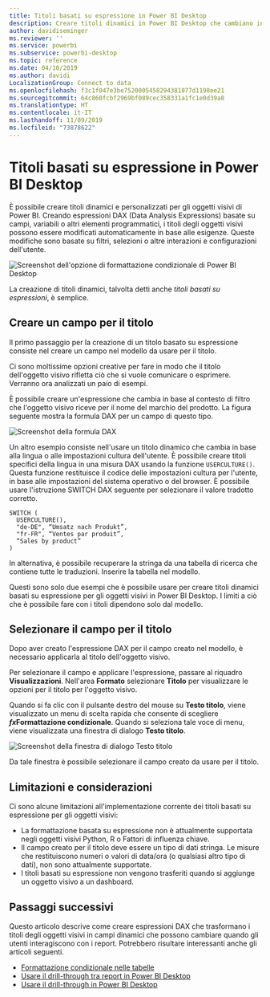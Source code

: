 ```yaml
---
title: Titoli basati su espressione in Power BI Desktop
description: Creare titoli dinamici in Power BI Desktop che cambiano in base a espressioni programmatiche, usando la formattazione condizionale programmatica
author: davidiseminger
ms.reviewer: ''
ms.service: powerbi
ms.subservice: powerbi-desktop
ms.topic: reference
ms.date: 04/10/2019
ms.author: davidi
LocalizationGroup: Connect to data
ms.openlocfilehash: f3c1f047e3be7520005458294381877d1198ee21
ms.sourcegitcommit: 64c860fcbf2969bf089cec358331a1fc1e0d39a8
ms.translationtype: HT
ms.contentlocale: it-IT
ms.lasthandoff: 11/09/2019
ms.locfileid: "73878622"
---
```

# <a name="expression-based-titles-in-power-bi-desktop"></a>Titoli basati su espressione in Power BI Desktop

È possibile creare titoli dinamici e personalizzati per gli oggetti visivi di Power BI. Creando espressioni DAX (Data Analysis Expressions) basate su campi, variabili o altri elementi programmatici, i titoli degli oggetti visivi possono essere modificati automaticamente in base alle esigenze. Queste modifiche sono basate su filtri, selezioni o altre interazioni e configurazioni dell'utente.

![Screenshot dell'opzione di formattazione condizionale di Power BI Desktop](media/desktop-conditional-formatting-visual-titles/expression-based-title-01.png)

La creazione di titoli dinamici, talvolta detti anche *titoli basati su espressioni*, è semplice. 

## <a name="create-a-field-for-your-title"></a>Creare un campo per il titolo

Il primo passaggio per la creazione di un titolo basato su espressione consiste nel creare un campo nel modello da usare per il titolo. 

Ci sono moltissime opzioni creative per fare in modo che il titolo dell'oggetto visivo rifletta ciò che si vuole comunicare o esprimere. Verranno ora analizzati un paio di esempi.

È possibile creare un'espressione che cambia in base al contesto di filtro che l'oggetto visivo riceve per il nome del marchio del prodotto. La figura seguente mostra la formula DAX per un campo di questo tipo.

![Screenshot della formula DAX](media/desktop-conditional-formatting-visual-titles/expression-based-title-02.png)

Un altro esempio consiste nell'usare un titolo dinamico che cambia in base alla lingua o alle impostazioni cultura dell'utente. È possibile creare titoli specifici della lingua in una misura DAX usando la funzione `USERCULTURE()`. Questa funzione restituisce il codice delle impostazioni cultura per l'utente, in base alle impostazioni del sistema operativo o del browser. È possibile usare l'istruzione SWITCH DAX seguente per selezionare il valore tradotto corretto. 

```
SWITCH (
  USERCULTURE(),
  "de-DE", “Umsatz nach Produkt”,
  "fr-FR", “Ventes par produit”,
  “Sales by product”
)
```

In alternativa, è possibile recuperare la stringa da una tabella di ricerca che contiene tutte le traduzioni. Inserire la tabella nel modello. 

Questi sono solo due esempi che è possibile usare per creare titoli dinamici basati su espressione per gli oggetti visivi in Power BI Desktop. I limiti a ciò che è possibile fare con i titoli dipendono solo dal modello.


## <a name="select-your-field-for-your-title"></a>Selezionare il campo per il titolo

Dopo aver creato l'espressione DAX per il campo creato nel modello, è necessario applicarla al titolo dell'oggetto visivo.

Per selezionare il campo e applicare l'espressione, passare al riquadro **Visualizzazioni**. Nell'area **Formato** selezionare **Titolo** per visualizzare le opzioni per il titolo per l'oggetto visivo. 

Quando si fa clic con il pulsante destro del mouse su **Testo titolo**, viene visualizzato un menu di scelta rapida che consente di scegliere **<em>fx</em>Formattazione condizionale**. Quando si seleziona tale voce di menu, viene visualizzata una finestra di dialogo **Testo titolo**. 

![Screenshot della finestra di dialogo Testo titolo](media/desktop-conditional-formatting-visual-titles/expression-based-title-02b.png)

Da tale finestra è possibile selezionare il campo creato da usare per il titolo.

## <a name="limitations-and-considerations"></a>Limitazioni e considerazioni

Ci sono alcune limitazioni all'implementazione corrente dei titoli basati su espressione per gli oggetti visivi:

* La formattazione basata su espressione non è attualmente supportata negli oggetti visivi Python, R o Fattori di influenza chiave.
* Il campo creato per il titolo deve essere un tipo di dati stringa. Le misure che restituiscono numeri o valori di data/ora (o qualsiasi altro tipo di dati), non sono attualmente supportate.
* I titoli basati su espressione non vengono trasferiti quando si aggiunge un oggetto visivo a un dashboard.

## <a name="next-steps"></a>Passaggi successivi

Questo articolo descrive come creare espressioni DAX che trasformano i titoli degli oggetti visivi in campi dinamici che possono cambiare quando gli utenti interagiscono con i report. Potrebbero risultare interessanti anche gli articoli seguenti.

* [Formattazione condizionale nelle tabelle](desktop-conditional-table-formatting.md)
* [Usare il drill-through tra report in Power BI Desktop](desktop-cross-report-drill-through.md)
* [Usare il drill-through in Power BI Desktop](desktop-drillthrough.md)
